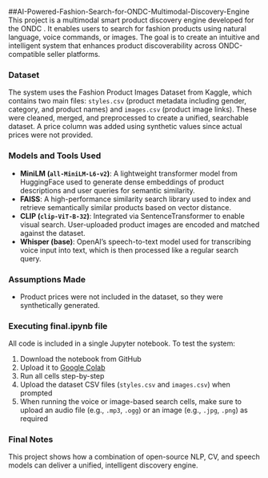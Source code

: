 ##AI-Powered-Fashion-Search-for-ONDC-Multimodal-Discovery-Engine
This project is a multimodal smart product discovery engine developed for the ONDC . It enables users to search for fashion products using natural language, voice commands, or images. The goal is to create an intuitive and intelligent system that enhances product discoverability across ONDC-compatible seller platforms.

### Dataset
The system uses the Fashion Product Images Dataset from Kaggle, which contains two main files: `styles.csv` (product metadata including gender, category, and product names) and `images.csv` (product image links). These were cleaned, merged, and preprocessed to create a unified, searchable dataset. A price column was added using synthetic values since actual prices were not provided.

### Models and Tools Used
- **MiniLM (`all-MiniLM-L6-v2`)**: A lightweight transformer model from HuggingFace used to generate dense embeddings of product descriptions and user queries for semantic similarity.
- **FAISS**: A high-performance similarity search library used to index and retrieve semantically similar products based on vector distance.
- **CLIP (`clip-ViT-B-32`)**: Integrated via SentenceTransformer to enable visual search. User-uploaded product images are encoded and matched against the dataset.
- **Whisper (base)**: OpenAI’s speech-to-text model used for transcribing voice input into text, which is then processed like a regular search query.

### Assumptions Made
- Product prices were not included in the dataset, so they were synthetically generated.

### Executing final.ipynb file
All code is included in a single Jupyter notebook. To test the system:
1. Download the notebook from GitHub
2. Upload it to [Google Colab](https://colab.research.google.com)
3. Run all cells step-by-step
4. Upload the dataset CSV files (`styles.csv` and `images.csv`) when prompted
5. When running the voice or image-based search cells, make sure to upload an audio file (e.g., `.mp3`, `.ogg`) or an image (e.g., `.jpg`, `.png`) as required

### Final Notes
This project shows how a combination of open-source NLP, CV, and speech models can deliver a unified, intelligent discovery engine.
